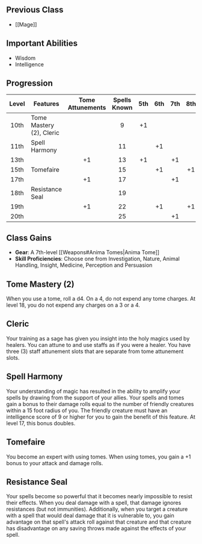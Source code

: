 ## Previous Class
- [[Mage]]
## Important Abilities
- Wisdom
- Intelligence
## Progression
| Level | Features                 | Tome Attunements | Spells Known | 5th | 6th | 7th | 8th | 9th |
| :---: | ------------------------ | :--------------: | :----------: | :-: | :-: | :-: | :-: | :-: |
| 10th  | Tome Mastery (2), Cleric |                  |      9       | +1  |     |     |     |     |
| 11th  | Spell Harmony            |                  |      11      |     | +1  |     |     |     |
| 13th  |                          |        +1        |      13      | +1  |     | +1  |     |     |
| 15th  | Tomefaire                |                  |      15      |     | +1  |     | +1  |     |
| 17th  |                          |        +1        |      17      |     |     | +1  |     | +1  |
| 18th  | Resistance Seal          |                  |      19      |     |     |     |     |     |
| 19th  |                          |        +1        |      22      |     | +1  |     | +1  |     |
| 20th  |                          |                  |      25      |     |     | +1  |     | +1  |
## Class Gains
- **Gear**: A 7th-level [[Weapons#Anima Tomes|Anima Tome]]
- **Skill Proficiencies**: Choose one from Investigation, Nature, Animal Handling, Insight, Medicine, Perception and Persuasion
## Tome Mastery (2)
When you use a tome, roll a d4. On a 4, do not expend any tome charges.
At level 18, you do not expend any charges on a 3 or a 4.
## Cleric
Your training as a sage has given you insight into the holy magics used by healers.
You can attune to and use staffs as if you were a healer. You have three (3) staff attunement slots that are separate from tome attunement slots.
## Spell Harmony
Your understanding of magic has resulted in the ability to amplify your spells by drawing from the support of your allies.
Your spells and tomes gain a bonus to their damage rolls equal to the number of friendly creatures within a 15 foot radius of you. The friendly creature must have an intelligence score of 9 or higher for you to gain the benefit of this feature.
At level 17, this bonus doubles.
## Tomefaire
You become an expert with using tomes.
When using tomes, you gain a +1 bonus to your attack and damage rolls.
## Resistance Seal
Your spells become so powerful that it becomes nearly impossible to resist their effects.
When you deal damage with a spell, that damage ignores resistances (but not immunities).
Additionally, when you target a creature with a spell that would deal damage that it is vulnerable to, you gain advantage on that spell's attack roll against that creature and that creature has disadvantage on any saving throws made against the effects of your spell.